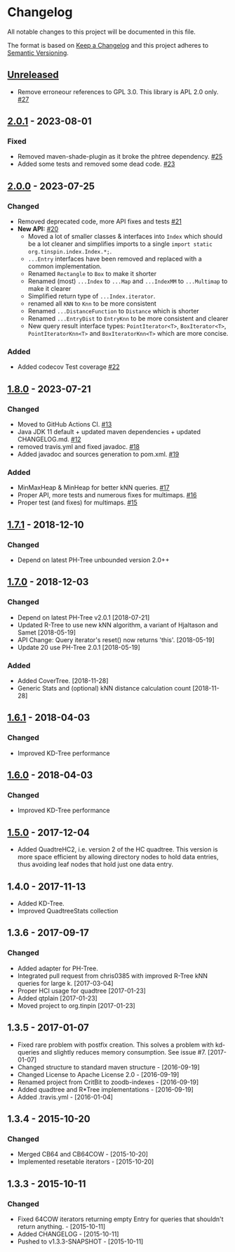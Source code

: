 # Changelog
All notable changes to this project will be documented in this file.

The format is based on [Keep a Changelog](http://keepachangelog.com/en/1.1.0/)
and this project adheres to [Semantic Versioning](http://semver.org/spec/v2.0.0.html).

## [Unreleased]

- Remove erroneour references to GPL 3.0. This library is APL 2.0 only. [#27](https://github.com/tzaeschke/tinspin-indexes/pull/27)

## [2.0.1] - 2023-08-01

### Fixed
- Removed maven-shade-plugin as it broke the phtree dependency. [#25](https://github.com/tzaeschke/tinspin-indexes/issues/25)
- Added some tests and removed some dead code. [#23](https://github.com/tzaeschke/tinspin-indexes/pull/23)

## [2.0.0] - 2023-07-25

### Changed
- Removed deprecated code, more API fixes and tests [#21](https://github.com/tzaeschke/tinspin-indexes/pull/21)
- **New API:** [#20](https://github.com/tzaeschke/tinspin-indexes/pull/20)
  - Moved a lot of smaller classes & interfaces into `Index` which should be a lot cleaner and simplifies imports to a single `import static org.tinspin.index.Index.*;`.
  - `...Entry` interfaces have been removed and replaced with a common implementation.
  - Renamed `Rectangle` to `Box` to make it shorter
  - Renamed (most) `...Index` to `...Map` and `...IndexMM` to `...Multimap` to make it clearer
  - Simplified return type of `...Index.iterator`.
  - renamed all `KNN` to `Knn` to be more consistent
  - Renamed `...DistanceFunction` to `Distance` which is shorter
  - Renamed `...EntryDist` to `EntryKnn` to be more consistent and clearer
  - New query result interface types: `PointIterator<T>`, `BoxIterator<T>`, ` PointIteratorKnn<T>` and `BoxIteratorKnn<T>` which are more concise.

### Added
- Added codecov Test coverage [#22](https://github.com/tzaeschke/tinspin-indexes/pull/22)


## [1.8.0] - 2023-07-21

### Changed
- Moved to GitHub Actions CI. [#13](https://github.com/tzaeschke/tinspin-indexes/pull/13)
- Java JDK 11 default + updated maven dependencies + updated CHANGELOG.md. 
  [#12](https://github.com/tzaeschke/tinspin-indexes/pull/12)
- removed travis.yml and fixed javadoc. [#18](https://github.com/tzaeschke/tinspin-indexes/pull/18)
- Added javadoc and sources generation to pom.xml. [#19](https://github.com/tzaeschke/tinspin-indexes/pull/19)

### Added
- MinMaxHeap & MinHeap for better kNN queries. [#17](https://github.com/tzaeschke/tinspin-indexes/pull/17)
- Proper API, more tests and numerous fixes for multimaps. [#16](https://github.com/tzaeschke/tinspin-indexes/pull/16)
- Proper test (and fixes) for multimaps. [#15](https://github.com/tzaeschke/tinspin-indexes/pull/15)

## [1.7.1] - 2018-12-10

### Changed

- Depend on latest PH-Tree unbounded version 2.0++

## [1.7.0] - 2018-12-03

### Changed

- Depend on latest PH-Tree v2.0.1 [2018-07-21]
- Updated R-Tree to use new kNN algorithm, a variant of Hjaltason and Samet [2018-05-19]
- API Change: Query iterator's reset() now returns 'this'. [2018-05-19]
- Update 20 use PH-Tree 2.0.1 [2018-05-19]

### Added

- Added CoverTree. [2018-11-28]
- Generic Stats and (optional) kNN distance calculation count [2018-11-28]

## [1.6.1] - 2018-04-03

### Changed

- Improved KD-Tree performance

## [1.6.0] - 2018-04-03

### Changed

- Improved KD-Tree performance

## [1.5.0] - 2017-12-04

- Added QuadtreHC2, i.e. version 2 of the HC quadtree. This version is more space
  efficient by allowing directory nodes to hold data entries, thus avoiding
  leaf nodes that hold just one data entry.

## 1.4.0 - 2017-11-13

- Added KD-Tree.
- Improved QuadtreeStats collection

## 1.3.6 - 2017-09-17

### Changed

- Added adapter for PH-Tree.
- Integrated pull request from chris0385 with improved R-Tree kNN queries
  for large k. [2017-03-04]
- Proper HCI usage for quadtree [2017-01-23]
- Added qtplain [2017-01-23]
- Moved project to org.tinpin [2017-01-23]

## 1.3.5 - 2017-01-07

- Fixed rare problem with postfix creation. This solves a problem
  with kd-queries and slightly reduces memory consumption. See issue #7. [2017-01-07]
- Changed structure to standard maven structure - [2016-09-19]
- Changed License to Apache License 2.0 - [2016-09-19]
- Renamed project from CritBit to zoodb-indexes - [2016-09-19]
- Added quadtree and R*Tree implementations - [2016-09-19]
- Added .travis.yml - [2016-01-04]

## 1.3.4 - 2015-10-20

### Changed

- Merged CB64 and CB64COW - [2015-10-20]
- Implemented resetable iterators - [2015-10-20]

## 1.3.3 - 2015-10-11

### Changed

- Fixed 64COW iterators returning empty Entry for queries that shouldn't return anything. - [2015-10-11]
- Added CHANGELOG - [2015-10-11]
- Pushed to v1.3.3-SNAPSHOT - [2015-10-11]

[Unreleased]: https://github.com/tzaeschke/tinspin-indexes/compare/tinspin-indexes-2.0.1...HEAD
[2.0.1]: https://github.com/tzaeschke/tinspin-indexes/compare/tinspin-indexes-2.0.0...tinspin-indexes-2.0.1
[2.0.0]: https://github.com/tzaeschke/tinspin-indexes/compare/tinspin-indexes-1.8.0...tinspin-indexes-2.0.0
[1.8.0]: https://github.com/tzaeschke/tinspin-indexes/compare/tinspin-indexes-1.7.1...tinspin-indexes-1.8.0
[1.7.1]: https://github.com/tzaeschke/tinspin-indexes/compare/tinspin-indexes-1.7.0...tinspin-indexes-1.7.1
[1.7.0]: https://github.com/tzaeschke/tinspin-indexes/compare/tinspin-indexes-1.6.1...tinspin-indexes-1.7.0
[1.6.1]: https://github.com/tzaeschke/tinspin-indexes/compare/tinspin-indexes-1.6.0...tinspin-indexes-1.6.1
[1.6.0]: https://github.com/tzaeschke/tinspin-indexes/compare/tinspin-indexes-1.5.1...tinspin-indexes-1.6.0
[1.5.1]: https://github.com/tzaeschke/tinspin-indexes/compare/tinspin-indexes-1.5.0...tinspin-indexes-1.5.1
[1.5.0]: https://github.com/tzaeschke/tinspin-indexes/compare/tinspin-indexes-1.4.0...tinspin-indexes-1.5.0
[1.4.0]: https://github.com/tzaeschke/tinspin-indexes/compare/tinspin-indexes-1.3.6...tinspin-indexes-1.4.0
